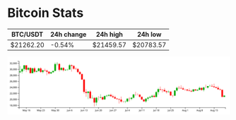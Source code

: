 # Bitcoin Stats

BTC/USDT|24h change|24h high|24h low|
|---|---|---|---|
|$21262.20|-0.54%|$21459.57|$20783.57|

<img src="./chart.svg">
